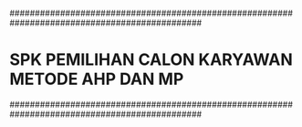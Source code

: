 ##############################################################################################
# SPK PEMILIHAN CALON KARYAWAN METODE AHP DAN MP                   
##############################################################################################
